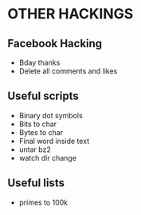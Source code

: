 # OTHER HACKINGS

## Facebook Hacking

- Bday thanks
- Delete all comments and likes

## Useful scripts

- Binary dot symbols
- Bits to char
- Bytes to char
- Final word inside text
- untar bz2
- watch dir change

## Useful lists

- primes to 100k

